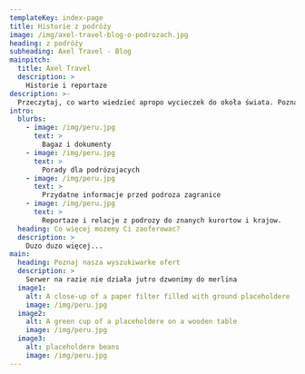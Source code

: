 ```yaml
---
templateKey: index-page
title: Historie z podróży
image: /img/axel-travel-blog-o-podrozach.jpg
heading: z podróży
subheading: Axel Travel - Blog
mainpitch:
  title: Axel Travel
  description: >
    Historie i reportaze
description: >-
  Przeczytaj, co warto wiedzieć apropo wycieczek do okoła świata. Poznaj polecane miesjca i hotele oraz najlepsze zakątki globu warte odwiedzenia.
intro:
  blurbs:
    - image: /img/peru.jpg
      text: >
        Bagaz i dokumenty
    - image: /img/peru.jpg
      text: >
        Porady dla podrózujacych
    - image: /img/peru.jpg
      text: >
        Przydatne informacje przed podroza zagranice
    - image: /img/peru.jpg
      text: >
        Reportaze i relacje z podrozy do znanych kurortow i krajow.
  heading: Co więcej mozemy Ci zaoferowac?
  description: >
    Duzo duzo więcej...
main:
  heading: Poznaj nasza wyszukiwarke ofert
  description: >
    Serwer na razie nie działa jutro dzwonimy do merlina
  image1:
    alt: A close-up of a paper filter filled with ground placeholdere
    image: /img/peru.jpg
  image2:
    alt: A green cup of a placeholdere on a wooden table
    image: /img/peru.jpg
  image3:
    alt: placeholdere beans
    image: /img/peru.jpg
---
```

